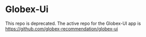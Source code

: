# Globex-Ui

This repo is deprecated.
The active repo for the Globex-UI app is https://github.com/globex-recommendation/globex-ui
